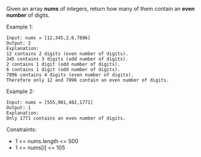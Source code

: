 Given an array **nums** of integers, return how many of them contain an **even number** of digits.

Example 1:
```
Input: nums = [12,345,2,6,7896]
Output: 2
Explanation: 
12 contains 2 digits (even number of digits). 
345 contains 3 digits (odd number of digits). 
2 contains 1 digit (odd number of digits). 
6 contains 1 digit (odd number of digits). 
7896 contains 4 digits (even number of digits). 
Therefore only 12 and 7896 contain an even number of digits.
```

Example 2:
```
Input: nums = [555,901,482,1771]
Output: 1 
Explanation: 
Only 1771 contains an even number of digits.
```

Constraints:
- 1 <= nums.length <= 500
- 1 <= nums[i] <= 105


